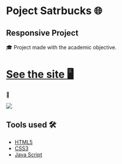 # Poject Satrbucks 🌐
## Responsive Project

<p> 
🎓 Project made with the academic objective.
</p>

<h1> <a href="https://rmarlon.github.io/Starbucks/"> See the site 🖥️ </a></h1>

📱

<a href="https://github.com/RMarlon/Starbucks/tree/main"><img src="/assets/images/Responsit-banner.jpg"></a>

## Tools used 🛠️

- [HTML5](https://developer.mozilla.org/pt-BR/docs/Web/HTML/Element)
- [CSS3](https://developer.mozilla.org/pt-BR/docs/Web/CSS)
- [Java Script](https://developer.mozilla.org/pt-BR/docs/Web/JavaScript)
